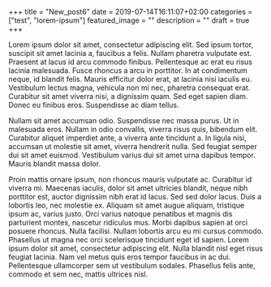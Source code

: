 +++
title =  "New_post6"
date = 2019-07-14T16:11:07+02:00
categories = ["test", "lorem-ipsum"]
featured_image = ""
description = ""
draft = true
+++

 Lorem ipsum dolor sit amet, consectetur adipiscing elit. Sed ipsum tortor, suscipit sit amet lacinia a, faucibus a felis. Nullam pharetra vulputate est. Praesent at lacus id arcu commodo finibus. Pellentesque ac erat eu risus lacinia malesuada. Fusce rhoncus a arcu in porttitor. In at condimentum neque, id blandit felis. Mauris efficitur dolor erat, at lacinia nisi iaculis eu. Vestibulum lectus magna, vehicula non mi nec, pharetra consequat erat. Curabitur sit amet viverra nisi, a dignissim quam. Sed eget sapien diam. Donec eu finibus eros. Suspendisse ac diam tellus.

Nullam sit amet accumsan odio. Suspendisse nec massa purus. Ut in malesuada eros. Nullam in odio convallis, viverra risus quis, bibendum elit. Curabitur aliquet imperdiet ante, a viverra ante tincidunt a. In ligula nisi, accumsan ut molestie sit amet, viverra hendrerit nulla. Sed feugiat semper dui sit amet euismod. Vestibulum varius dui sit amet urna dapibus tempor. Mauris blandit massa dolor.

Proin mattis ornare ipsum, non rhoncus mauris vulputate ac. Curabitur id viverra mi. Maecenas iaculis, dolor sit amet ultricies blandit, neque nibh porttitor est, auctor dignissim nibh erat id lacus. Sed sed dolor lacus. Duis a lobortis leo, nec molestie ex. Aliquam sit amet augue aliquam, tristique ipsum ac, varius justo. Orci varius natoque penatibus et magnis dis parturient montes, nascetur ridiculus mus. Morbi dapibus sapien at orci posuere rhoncus. Nulla facilisi. Nullam lobortis arcu eu mi cursus commodo. Phasellus ut magna nec orci scelerisque tincidunt eget id sapien. Lorem ipsum dolor sit amet, consectetur adipiscing elit. Nulla blandit nisl eget risus feugiat lacinia. Nam vel metus quis eros tempor faucibus in ac dui. Pellentesque ullamcorper sem ut vestibulum sodales. Phasellus felis ante, commodo et sem nec, mattis ultrices nisl. 